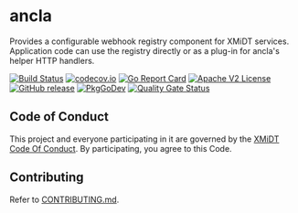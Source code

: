 # ancla
Provides a configurable webhook registry component for XMiDT services. Application code can use the registry directly or as a plug-in for ancla's helper HTTP handlers.

[![Build Status](https://github.com/xmidt-org/ancla/workflows/CI/badge.svg)](https://github.com/xmidt-org/ancla/actions)
[![codecov.io](http://codecov.io/github/xmidt-org/ancla/coverage.svg?branch=main)](http://codecov.io/github/xmidt-org/ancla?branch=main)
[![Go Report Card](https://goreportcard.com/badge/github.com/xmidt-org/ancla)](https://goreportcard.com/report/github.com/xmidt-org/ancla)
[![Apache V2 License](http://img.shields.io/badge/license-Apache%20V2-blue.svg)](https://github.com/xmidt-org/ancla/blob/main/LICENSE)
[![GitHub release](https://img.shields.io/github/release/xmidt-org/ancla.svg)](CHANGELOG.md)
[![PkgGoDev](https://pkg.go.dev/badge/github.com/xmidt-org/ancla)](https://pkg.go.dev/github.com/xmidt-org/ancla)
[![Quality Gate Status](https://sonarcloud.io/api/project_badges/measure?project=xmidt-org_ancla&metric=alert_status)](https://sonarcloud.io/dashboard?id=xmidt-org_ancla)

## Code of Conduct

This project and everyone participating in it are governed by the [XMiDT Code Of Conduct](https://xmidt.io/docs/community/code_of_conduct). 
By participating, you agree to this Code.

## Contributing

Refer to [CONTRIBUTING.md](CONTRIBUTING.md).
